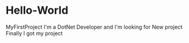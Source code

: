 # Hello-World
MyFirstProject
I'm a DotNet Developer and I'm looking for New project 
Finally I got my project
